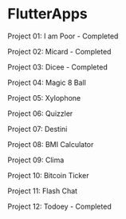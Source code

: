 # FlutterApps

Project 01: I am Poor  -  Completed

Project 02: Micard - Completed

Project 03: Dicee - Completed

Project 04: Magic 8 Ball

Project 05: Xylophone

Project 06: Quizzler

Project 07: Destini

Project 08: BMI Calculator

Project 09: Clima

Project 10: Bitcoin Ticker

Project 11: Flash Chat

Project 12: Todoey - Completed